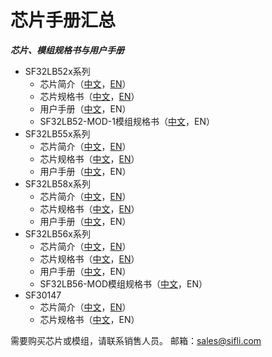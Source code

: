 # 芯片手册汇总

***芯片、模组规格书与用户手册***

[中文规格书55x]: https://downloads.sifli.com//silicon/DS0001-SF32LB55x-%E8%8A%AF%E7%89%87%E6%8A%80%E6%9C%AF%E8%A7%84%E6%A0%BC%E4%B9%A6%20V1p6.pdf
[英文规格书55x]: https://downloads.sifli.com//silicon/DS0001-SF32LB55x-Datasheet%20V1p6.pdf
[中文简介55x]: https://downloads.sifli.com//silicon/PB0001-SF32LB55x-%E4%BA%A7%E5%93%81%E7%AE%80%E4%BB%8B%20V1p3.pdf
[英文简介55x]: https://downloads.sifli.com//silicon/PB0001-SF32LB55x-Product%20Brief%20V1p3.pdf
[中文用户手册55x]: https://downloads.sifli.com//user%20manual/UM5501-SF32LB55x-%E7%94%A8%E6%88%B7%E6%89%8B%E5%86%8C%20V0p3.pdf
[英文用户手册55x]: https://downloads.sifli.com//silicon/PB0001-SF32LB55x-Product%20Brief%20V1p3.pdf


[中文规格书58x]: https://downloads.sifli.com//silicon/DS0058-SF32LB58x-%E8%8A%AF%E7%89%87%E6%8A%80%E6%9C%AF%E8%A7%84%E6%A0%BC%E4%B9%A6%20V1p6.pdf
[英文规格书58x]: https://downloads.sifli.com//silicon/DS0058-SF32LB58x-Datasheet%20V1p6.pdf
[中文简介58x]: https://downloads.sifli.com//silicon/PB0058-SF32LB58x-%E4%BA%A7%E5%93%81%E7%AE%80%E4%BB%8B%20V0p7.pdf
[英文简介58x]: https://downloads.sifli.com//silicon/PB0058-SF32LB58x-Product%20Brief%20V0p7.pdf
[中文用户手册58x]: https://downloads.sifli.com//user%20manual/UM5801-SF32LB58x-%E7%94%A8%E6%88%B7%E6%89%8B%E5%86%8C%20V0p3.pdf
[英文用户手册58x]: https://downloads.sifli.com//silicon/PB0058-SF32LB58x-Product%20Brief%20V1p3.pdf


[中文规格书56x]: https://downloads.sifli.com//silicon/DS0056-SF32LB56x-%E8%8A%AF%E7%89%87%E6%8A%80%E6%9C%AF%E8%A7%84%E6%A0%BC%E4%B9%A6%20V1p9.pdf
[英文规格书56x]: https://downloads.sifli.com//silicon/DS0056-SF32LB56x-Datasheet%20V1p8.pdf
[中文简介56x]: https://downloads.sifli.com//silicon/PB0056-SF32LB56x-%E4%BA%A7%E5%93%81%E7%AE%80%E4%BB%8B%20V1p1.pdf
[英文简介56x]: https://downloads.sifli.com//silicon/PB0056-SF32LB56x-Product%20Brief%20V1p1.pdf
[中文用户手册56x]: https://downloads.sifli.com//user%20manual/UM5601-SF32LB56x-%E7%94%A8%E6%88%B7%E6%89%8B%E5%86%8C%20V0p9.pdf
[英文用户手册56x]: https://downloads.sifli.com//silicon/UM0056-SF32LB56x-%E7%94%A8%E6%88%B7%E6%89%8B%E5%86%8C%20V0p6.pdf


[中文规格书52x]: https://downloads.sifli.com//user%20manual/DS5201-SF32LB52x-%E8%8A%AF%E7%89%87%E6%8A%80%E6%9C%AF%E8%A7%84%E6%A0%BC%E4%B9%A6%20V2p5.pdf
[英文规格书52x]: https://downloads.sifli.com//user%20manual/DS5201-SF32LB52x-Datasheet%20V2p5.pdf
[中文简介52x]: https://downloads.sifli.com//user%20manual/PB5201-SF32LB52x-%E4%BA%A7%E5%93%81%E7%AE%80%E4%BB%8B.pdf
[英文简介52x]: https://downloads.sifli.com//silicon/PB0052-SF32LB52x-Product%20Brief%20V0p9.pdf
[中文用户手册52x]: https://downloads.sifli.com//user%20manual/UM5201-SF32LB52x-%E7%94%A8%E6%88%B7%E6%89%8B%E5%86%8C%20V0p81.pdf
[英文用户手册52x]: https://downloads.sifli.com//user%20manual/PB5201-SF32LB52x-Product%20Brief.pdf

[中文规格书30147]: https://downloads.sifli.com//silicon/DS0002-SF30147-%E8%8A%AF%E7%89%87%E6%8A%80%E6%9C%AF%E8%A7%84%E6%A0%BC%E4%B9%A6%20V0p6.pdf
[英文规格书30147]: https://downloads.sifli.com//silicon/DS0002-SF30147-Datasheet%20V0p6.pdf
[中文简介30147]: https://downloads.sifli.com//silicon/PB0002-SF30147-%E4%BA%A7%E5%93%81%E7%AE%80%E4%BB%8B%20V0p9.pdf
[英文简介30147]: https://downloads.sifli.com//silicon/PB0002-SF30147-Product%20Brief%20V0p9.pdf


[中文规格书52-MOD-1]: https://downloads.sifli.com//user%20manual/DS5203-SF32LB52-MOD-1%E6%8A%80%E6%9C%AF%E8%A7%84%E6%A0%BC%E4%B9%A6%20V0p2.pdf

[中文规格书56-MOD]: https://downloads.sifli.com//silicon/DS5602-SF32LB56-MOD%E6%8A%80%E6%9C%AF%E8%A7%84%E6%A0%BC%E4%B9%A6%20V0p1.pdf


* SF32LB52x系列
    * 芯片简介（[中文][中文简介52x]，[EN][英文简介52x]）
    * 芯片规格书（[中文][中文规格书52x]，[EN][英文规格书52x]）
    * 用户手册（[中文][中文用户手册52x]，EN）
    * SF32LB52-MOD-1模组规格书（[中文][中文规格书52-MOD-1]，EN）
* SF32LB55x系列
    * 芯片简介（[中文][中文简介55x]，[EN][英文简介55x]）
    * 芯片规格书（[中文][中文规格书55x]，[EN][英文规格书55x]）
    * 用户手册（[中文][中文用户手册55x]，EN）
* SF32LB58x系列
    * 芯片简介（[中文][中文简介58x]，[EN][英文简介58x]）
    * 芯片规格书（[中文][中文规格书58x]，[EN][英文规格书58x]）
    * 用户手册（[中文][中文用户手册58x]，EN）
* SF32LB56x系列
    * 芯片简介（[中文][中文简介56x]，[EN][英文简介56x]）
    * 芯片规格书（[中文][中文规格书56x]，[EN][英文规格书56x]）
    * 用户手册（[中文][中文用户手册56x]，EN）
    * SF32LB56-MOD模组规格书（[中文][中文规格书56-MOD]，EN）
* SF30147
    * 芯片简介（[中文][中文简介30147]，[EN][英文简介30147]）
    * 芯片规格书（[中文][中文规格书30147]，EN）


需要购买芯片或模组，请联系销售人员。
邮箱：sales@sifli.com

